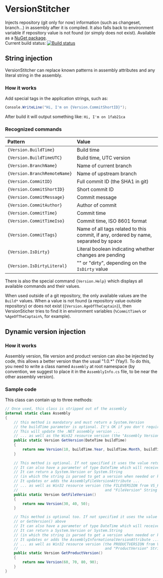 # VersionStitcher
Injects repository (git only for now) information (such as changeset, branch...) in assembly after it is compiled.  It also falls back to environment variable if repository value is not found (or simply does not exist).
Available as a [NuGet package](https://www.nuget.org/packages/VersionStitcher/).  
Current build status: [![Build status](https://ci.appveyor.com/api/projects/status/eblfjohu6qsa6cee/branch/master?svg=true)](https://ci.appveyor.com/project/picrap/versionstitcher/branch/master)  

## String injection

VersionStitcher can replace known patterns in assembly attributes and any literal string in the assembly.

### How it works

Add special tags in the application strings, such as:
```csharp
Console.WriteLine("Hi, I'm on {Version.CommitShortID}");
```
After build it will output something like:
`Hi, I'm on 1fab21ca`

### Recognized commands

Pattern | Value
:------ | :------
`{Version.BuildTime}` | Build time
`{Version.BuildTimeUTC}` | Build time, UTC version
`{Version.BranchName}` | Name of current branch
`{Version.BranchRemoteName}` | Name of upstream branch
`{Version.CommitID}` | Full commit ID (the SHA1 in git)
`{Version.CommitShortID}` | Short commit ID
`{Version.CommitMessage}` | Commit message
`{Version.CommitAuthor}` | Author of commit
`{Version.CommitTime}` | Commit time
`{Version.CommitTimeIso}` | Commit time, ISO 8601 format
`{Version.CommitTags}` | Name of all tags related to this commit, if any, ordered by name, separated by space
`{Version.IsDirty}` | Literal boolean indicating whether changes are pending
`{Version.IsDirtyLiteral}` | "" or "dirty", depending on the `IsDirty` value

There is also the special command `{Version.Help}` which displays all available commands and their values.

When used outside of a git repository, the only available values are the `Build*` values.
When a value is not found (a repository value outside repository) or does not exist (`{Version.AgeOfTheCaptain}`), then VersionSticher tries to find it in environment variables (`%CommitTime%` or `%AgeOfTheCaptain%`, for example).

## Dynamic version injection

### How it works

Assembly version, file version and product version can also be injected by code, this allows a better version than the usual "1.0.*" (Yay!).
To do this, you need to write a class named `Assembly` at root namespace (by convention, we suggest to place it in the `AssemblyInfo.cs` file, to be near the other assembly version).

### Sample code

This class can contain up to three methods:

```csharp
// Once used, this class is stripped out of the assembly
internal static class Assembly
{
    // this method is mandatory and must return a System.Version
    // the buildTime parameter is optional. It's OK if you don't require one.
    // This will update the .NET assembly version ...
    // ... as well as the Win32 resource version (the "Assembly Version" String from StringTables)
    public static Version GetVersion(DateTime buildTime)
    {
        return new Version(10, buildTime.Year, buildTime.Month, buildTime.Day);
    }
    
    // This method is optional. If not specified it uses the value returned by GetVersion() above
    // It can also have a parameter of type DateTime which will receive the build time as argument.
    // It can return a System.Version or System.String 
    // (in which the string is parsed to get a version when needed or kept literal)
    // It updates or adds the AssemblyFileVersionAttribute ...
    // ... as well as Win32 resource version (the FILEVERSION from VS_FIXEDFILEINFO, 
    //                                        and "FileVersion" String from any version-related StringTable)
    public static Version GetFileVersion()
    {
        return new Version(30, 40, 50);
    }

    // This method is optional too. If not specified it uses the value returned by GetFileVersion()
    // or GetVersion() above
    // It can also have a parameter of type DateTime which will receive the build time as argument.
    // It can return a System.Version or System.String 
    // (in which the string is parsed to get a version when needed or kept literal)
    // It updates or adds the AssemblyInformationalVersionAttribute ...
    // ... as well as Win32 resource version (the PRODUCTVERSION from VS_FIXEDFILEINFO, 
    //                                        and "ProductVersion" String from any version-related StringTable)
    public static Version GetProductVersion()
    {
        return new Version(60, 70, 80, 90);
    }
}
```
